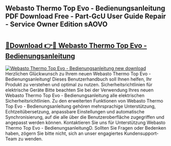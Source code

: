 ## Webasto Thermo Top Evo - Bedienungsanleitung PDF Download Free - Part-GcU User Guide Repair - Service Owner Edition sAOVO

# <h2><a href="http://df46iy.blite.top/?on=Webasto+Thermo+Top+Evo+-+Bedienungsanleitung">🔗Download 👉🔴 Webasto Thermo Top Evo - Bedienungsanleitung</a></h2>

[![Webasto Thermo Top Evo - Bedienungsanleitung new download](https://i.imgur.com/lujVjoI.png)](http://df46iy.blite.top/?on=Webasto+Thermo+Top+Evo+-+Bedienungsanleitung)
Herzlichen Glückwunsch zu Ihrem neuen Webasto Thermo Top Evo - Bedienungsanleitung! Dieses Benutzerhandbuch soll Ihnen helfen, Ihr Produkt zu verstehen und optimal zu nutzen. Sicherheitsrichtlinien für elektrische Geräte Bitte beachten Sie bei der Verwendung Ihres neuen Webasto Thermo Top Evo - Bedienungsanleitung alle elektrischen Sicherheitsrichtlinien. Zu den erweiterten Funktionen von Webasto Thermo Top Evo - Bedienungsanleitung gehören mehrsprachige Unterstützung, Echtzeitübersetzung, anpassbare Einstellungen und automatische Synchronisierung, auf die alle über die Benutzeroberfläche zugegriffen und angepasst werden können. Kontaktieren Sie uns für Unterstützung Webasto Thermo Top Evo - BedienungsanleitungD. Sollten Sie Fragen oder Bedenken haben, zögern Sie bitte nicht, sich an unser engagiertes Kundensupport-Team zu wenden.
